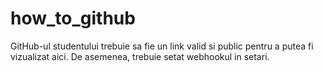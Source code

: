 # how_to_github

GitHub-ul studentului trebuie sa fie un link valid si public pentru a putea fi vizualizat aici.
De asemenea, trebuie setat webhookul in setari.
